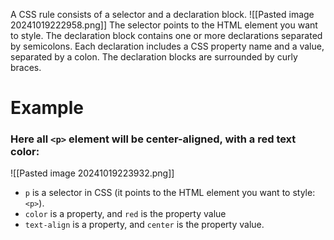 A CSS rule consists of a selector and a declaration block.
![[Pasted image 20241019222958.png]]
The selector points to the HTML element you want to style. The declaration block contains one or more declarations separated by semicolons. Each declaration includes a CSS property name and a value, separated by a colon. The declaration blocks are surrounded by curly braces.

# Example 
### Here all `<p>` element will be center-aligned, with a red text color:

![[Pasted image 20241019223932.png]]
- `p` is a selector in CSS (it points to the HTML element you want to style: `<p>`).
- `color` is a property, and `red` is the property value
- `text-align` is a property, and `center` is the property value.